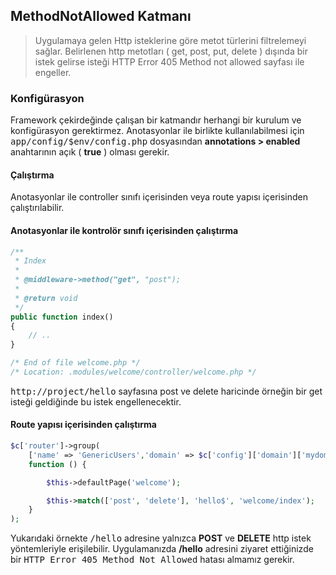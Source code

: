 
## MethodNotAllowed Katmanı

> Uygulamaya gelen Http isteklerine göre metot türlerini filtrelemeyi sağlar. Belirlenen http metotları ( get, post, put, delete ) dışında bir istek gelirse isteği HTTP Error 405 Method not allowed sayfası ile engeller.

### Konfigürasyon

Framework çekirdeğinde çalışan bir katmandır herhangi bir kurulum ve konfigürasyon gerektirmez. Anotasyonlar ile birlikte kullanılabilmesi için <kbd>app/config/$env/config.php</kbd> dosyasından <b>annotations > enabled</b> anahtarının açık ( <b>true</b> ) olması gerekir.

#### Çalıştırma

Anotasyonlar ile controller sınıfı içerisinden veya route yapısı içerisinden çalıştırılabilir.

#### Anotasyonlar ile kontrolör sınıfı içerisinden çalıştırma

```php
/**
 * Index
 *
 * @middleware->method("get", "post");
 * 
 * @return void
 */
public function index()
{
    // ..
}

/* End of file welcome.php */
/* Location: .modules/welcome/controller/welcome.php */
```

<kbd>http://project/hello</kbd> sayfasına post ve delete haricinde örneğin bir get isteği geldiğinde bu istek engellenecektir.

#### Route yapısı içerisinden çalıştırma

```php
$c['router']->group(
    ['name' => 'GenericUsers','domain' => $c['config']['domain']['mydomain.com'], 'middleware' => array()],
    function () {

        $this->defaultPage('welcome');

        $this->match(['post', 'delete'], 'hello$', 'welcome/index');
    }
);
```

Yukarıdaki örnekte <kbd>/hello</kbd> adresine yalnızca <b>POST</b> ve <b>DELETE</b> http istek yöntemleriyle erişilebilir. Uygulamanızda <b>/hello</b> adresini ziyaret ettiğinizde bir <kbd>HTTP Error 405 Method Not Allowed</kbd> hatası almamız gerekir.